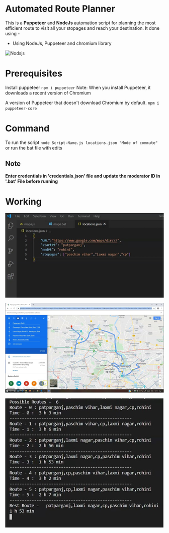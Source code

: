 # Automated Route Planner

This is a **Puppeteer** and **NodeJs** automation script for planning the most efficient route to visit all your stopages and reach your destination. It done using - 

 - Using NodeJs, Puppeteer and chromium library
 
 
![Nodsjs]( https://encrypted-tbn0.gstatic.com/images?q=tbn%3AANd9GcTUh4-cbw0ynshl2zdb8Z-5TodPTa3Is1FL8e1KBIbNDmiECsZ3&usqp=CAU)

# Prerequisites

Install puppeteer `npm i puppeteer`
Note: When you install Puppeteer, it downloads a recent version of Chromium

A version of Puppeteer that doesn't download Chromium by default.
 `npm i puppeteer-core`
 


# Command
To run the script 
`node Script-Name.js locations.json "Mode of commute" `
or 
run the bat file with edits

## Note
**Enter credentials in 'credentials.json' file and update the moderator ID in '.bat' File before running**

 # Working

 ![location](Screenshots/loaction.json.jpg)

 ![working](Screenshots/Working.jpg)

 ![output](Screenshots/output.jpg)
